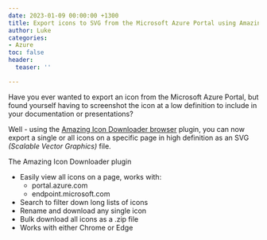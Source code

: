 ```yaml
---
date: 2023-01-09 00:00:00 +1300
title: Export icons to SVG from the Microsoft Azure Portal using Amazing Icon Downloader
author: Luke
categories:
- Azure
toc: false
header:
  teaser: ''

---
```

Have you ever wanted to export an icon from the Microsoft Azure Portal, but found yourself having to screenshot the icon at a low definition to include in your documentation or presentations?

Well - using the [Amazing Icon Downloader browser](https://github.com/mattl-msft/Amazing-Icon-Downloader "logo Amazing Icon Downloader") plugin, you can now export a single or all icons on a specific page in high definition as an SVG _(Scalable Vector Graphics)_ file.

The Amazing Icon Downloader plugin

* Easily view all icons on a page, works with:
  * portal.azure.com
  * endpoint.microsoft.com
* Search to filter down long lists of icons
* Rename and download any single icon
* Bulk download all icons as a .zip file
* Works with either Chrome or Edge